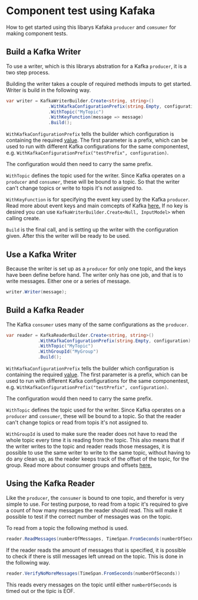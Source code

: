 # Component test using Kafaka

How to get started using this libarys Kafaka `producer` and `comsumer` for making component tests.

## Build a Kafka Writer
To use a writer, which is this librarys abstration for a Kafka `producer`, it is a two step process. 

Building the writer takes a couple of required methods imputs to get started. Writer is build in the following way.

```c#
var writer = KafkaWriterBuilder.Create<string, string>()
                .WithKafkaConfigurationPrefix(string.Empty, configuration)
                .WithTopic("MyTopic")
                .WithKeyFunction(message => message)
                .Build();
```
`WithKafkaConfigurationPrefix` tells the builder which configuration is containing the required [value](https://docs.cheetah.trifork.dev/libraries/cheetah-lib-shared-dotnet/articles/CheetahComponentTest.html). The first parameter is a prefix, which can be used to run with different Kafka configurations for the same componentest, e.g. ```WithKafkaConfigurationPrefix("testPrefix", configuration)```.

The configuration would then need to carry the same prefix.

`WithTopic` defines the topic used for the writer. Since Kafka operates on a `producer` and `consumer`, these will be bound to a topic. So that the writer can't change topics or write to topis it's not assigned to.

`WithKeyFunction` is for specifying the event key used by the Kafka `producer`. Read more about event keys and main comcepts of Kafka [here.](https://kafka.apache.org/documentation/#intro_concepts_and_terms) If no key is desired you can use `KafkaWriterBuilder.Create<Null, InputModel>` when calling create. 

`Build` is the final call, and is setting up the writer with the configuration given. After this the writer will be ready to be used.

## Use a Kafka Writer

Because the writer is set up as a `producer` for only one topic, and the keys have been define before hand. The writer only has one job, and that is to write messages. Either one or a series of message.

```c#
writer.Writer(message);
```

## Build a Kafka Reader

The Kafka `consumer` uses many of the same configurations as the `producer`.

```c#
var reader = KafkaReaderBuilder.Create<string, string>()
            .WithKafkaConfigurationPrefix(string.Empty, configuration)
            .WithTopic("MyTopic")
            .WithGroupId("MyGroup")
            .Build();
```

`WithKafkaConfigurationPrefix` tells the builder which configuration is containing the required [value](https://docs.cheetah.trifork.dev/libraries/cheetah-lib-shared-dotnet/articles/CheetahComponentTest.html). The first parameter is a prefix, which can be used to run with different Kafka configurations for the same componentest, e.g. ```WithKafkaConfigurationPrefix("testPrefix", configuration)```.

The configuration would then need to carry the same prefix.

`WithTopic` defines the topic used for the writer. Since Kafka operates on a `producer` and `consumer`, these will be bound to a topic. So that the reader can't change topics or read from topis it's not assigned to.

`WithGroupId` is used to make sure the reader does not have to read the whole topic every time it is reading from the topic. This also means that if the writer writes to the topic and reader reads those messages, it is possible to use the same writer to write to the same topic, without having to do any clean up, as the reader keeps track of the offset of the topic, for the group. Read more about consumer groups and offsets [here.](https://docs.confluent.io/platform/current/clients/consumer.html)

## Using the Kafka Reader

Like the `producer`, the `consumer` is bound to one topic, and therefor is very simple to use. For testing purpose, to read from a topic it's required to give a count of how many messages the reader should read. This will make it possible to test if the correct number of messages was on the topic.

To read from a topic the following method is used.

```c#
reader.ReadMessages(numberOfMessages, TimeSpan.FromSeconds(numberOfSeconds));
```

If the reader reads the amount of messages that is specified, it is possible to check if there is still messages left unread on the topic. This is done in the following way.

```c#
reader.VerifyNoMoreMessages(TimeSpan.FromSeconds(numberOfSeconds))
```

This reads every messages on the topic until either `numberOfSeconds` is timed out or the tipic is EOF. 